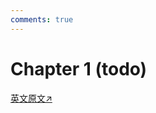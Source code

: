 ```yaml
---
comments: true
---
```


# Chapter 1 (todo)

[英文原文↗](https://cis.temple.edu/~pwang/GTI-book/GTI-CH1/GTI-1.html)
